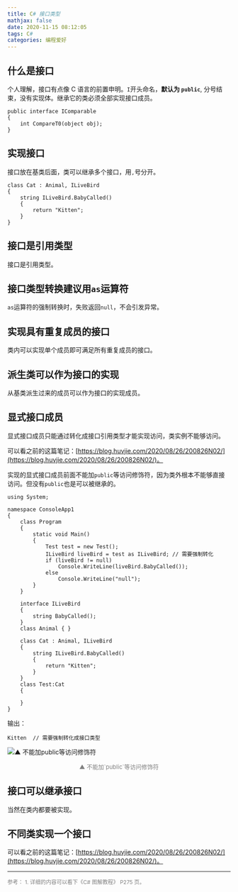 ```yaml
---
title: C# 接口类型
mathjax: false
date: 2020-11-15 08:12:05
tags: C#
categories: 编程爱好
---
```


## 什么是接口

个人理解，接口有点像 C 语言的前置申明。`I`开头命名，**默认为 `public`**, 分号结束，没有实现体。继承它的类必须全部实现接口成员。

```Csharp
public interface IComparable
{
    int CompareT0(object obj);
}
```

## 实现接口

接口放在基类后面，类可以继承多个接口，用`,`号分开。

```Csharp
class Cat : Animal, ILiveBird
{
    string ILiveBird.BabyCalled()
    {
        return "Kitten";
    }
}
```

## 接口是引用类型

接口是引用类型。

## 接口类型转换建议用`as`运算符

`as`运算符的强制转换时，失败返回`null`，不会引发异常。

## 实现具有重复成员的接口

类内可以实现单个成员即可满足所有重复成员的接口。

## 派生类可以作为接口的实现

从基类派生过来的成员可以作为接口的实现成员。

## 显式接口成员

显式接口成员只能通过转化成接口引用类型才能实现访问，类实例不能够访问。

可以看之前的这篇笔记：[https://blog.huvjie.com/2020/08/26/200826N02/](https://blog.huvjie.com/2020/08/26/200826N02/)。

实现的显式接口成员前面不能加`public`等访问修饰符，因为类外根本不能够直接访问。但没有`public`也是可以被继承的。

```Csharp
using System;

namespace ConsoleApp1
{
    class Program
    {
        static void Main()
        {
            Test test = new Test();
            ILiveBird liveBird = test as ILiveBird; // 需要强制转化
            if (liveBird != null)
                Console.WriteLine(liveBird.BabyCalled());
            else
                Console.WriteLine("null");
        }
    }

    interface ILiveBird
    {
        string BabyCalled();
    }
    class Animal { }

    class Cat : Animal, ILiveBird
    {
        string ILiveBird.BabyCalled()
        {
            return "Kitten";
        }
    }
    class Test:Cat
    {

    }
}
```

输出：

```
Kitten  // 需要强制转化成接口类型
```


![▲ 不能加`public`等访问修饰符](http://image.huvjie.com/201115N01_img01.jpg)

<div style="font-size:13px;color:gray;text-align:center">▲ 不能加`public`等访问修饰符</div>

## 接口可以继承接口

当然在类内都要被实现。

## 不同类实现一个接口

可以看之前的这篇笔记：[https://blog.huvjie.com/2020/08/26/200826N02/](https://blog.huvjie.com/2020/08/26/200826N02/)。

<hr/>
<span style="color:gray;font-size:12px">
参考： 
1. 详细的内容可以看下《C# 图解教程》 P275 页。
</span>
